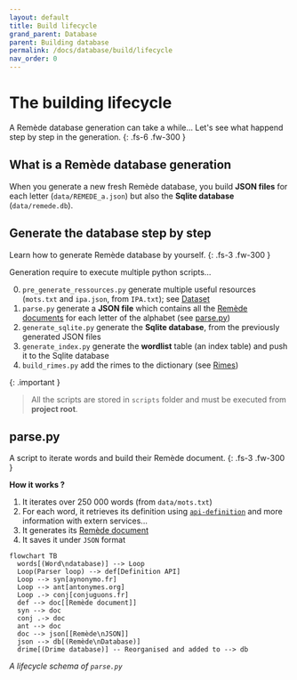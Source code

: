 ```yaml
---
layout: default
title: Build lifecycle
grand_parent: Database
parent: Building database
permalink: /docs/database/build/lifecycle
nav_order: 0
---
```


# The building lifecycle
A Remède database generation can take a while... Let's see what happend step by step in the generation. 
{: .fs-6 .fw-300 }

## What is a Remède database generation

When you generate a new fresh Remède database, you build **JSON files** for each letter (`data/REMEDE_a.json`) but also
the **Sqlite database** (`data/remede.db`).

## Generate the database step by step
Learn how to generate Remède database by yourself.
{: .fs-3 .fw-300 }

Generation require to execute multiple python scripts...

0. `pre_generate_ressources.py` generate multiple useful resources (`mots.txt` and `ipa.json`, from `IPA.txt`); see [Dataset](https://docs.remede.camarm.fr/docs/database/dataset)
1. `parse.py` generate a **JSON file** which contains all the [Remède documents](https://docs.remede.camarm.fr/docs/database/schema) for each letter of the alphabet (see [parse.py](#parsepy))
2. `generate_sqlite.py` generate the **Sqlite database**, from the previously generated JSON files
3. `generate_index.py` generate the **wordlist** table (an index table) and push it to the Sqlite database
4. `build_rimes.py` add the rimes to the dictionary (see [Rimes](https://docs.remede.camarm.fr/docs/database/rimes))


{: .important }
> All the scripts are stored in `scripts` folder and must be executed from **project root**. 


## parse.py
A script to iterate words and build their Remède document.
{: .fs-3 .fw-300 }

**How it works ?**
1. It iterates over 250 000 words (from `data/mots.txt`)
2. For each word, it retrieves its definition using [`api-definition`](#api-définition) and more information with extern services...
3. It generates its [Remède document](https://docs.remede.camarm.fr/docs/database/schema)
4. It saves it under `JSON` format

```mermaid
flowchart TB
  words[(Word\ndatabase)] --> Loop
  Loop(Parser loop) --> def[Definition API]
  Loop --> syn[aynonymo.fr]
  Loop --> ant[antonymes.org]
  Loop .-> conj[conjuguons.fr]
  def --> doc[[Remède document]]
  syn --> doc
  conj .-> doc
  ant --> doc
  doc --> json[[Remède\nJSON]]
  json --> db[(Remède\nDatabase)]
  drime[(Drime database)] -- Reorganised and added to --> db
```
_A lifecycle schema of `parse.py`_

